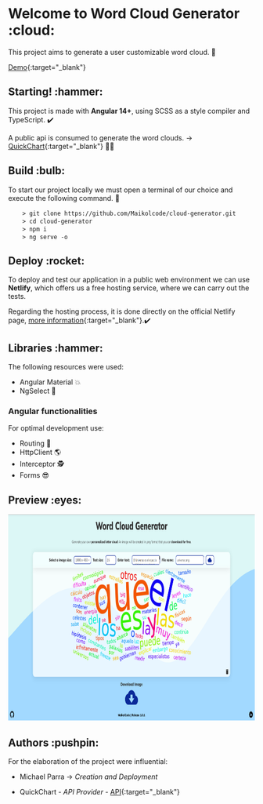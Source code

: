 <h1>Welcome to Word Cloud Generator :cloud:</h1>

This project aims to generate a user customizable word cloud. :paperclip:

[Demo](https://word-cloud-gen.netlify.app/cloud-generator){:target="\_blank"}

<h2>Starting! :hammer:</h2>

This project is made with <b>Angular 14+</b>, using SCSS as a style compiler and TypeScript. :heavy_check_mark:</br>

A public api is consumed to generate the word clouds. -> [QuickChart](https://quickchart.io/documentation/word-cloud-api/){:target="\_blank"} :man_technologist:

<h2>Build :bulb:</h2>

To start our project locally we must open a terminal of our choice and execute the following command. :wrench: </br>

```
    > git clone https://github.com/Maikolcode/cloud-generator.git
    > cd cloud-generator
    > npm i
    > ng serve -o
```

<h2>Deploy :rocket:</h2>

To deploy and test our application in a public web environment we can use <b>Netlify</b>, which offers us a free hosting service, where we can carry out the tests.

Regarding the hosting process, it is done directly on the official Netlify page, [more information](https://www.netlify.com/){:target="\_blank"}.:heavy_check_mark:

<h2>Libraries :hammer:</h2>

The following resources were used:

- Angular Material :boom:
- NgSelect :raised_hands:

<h3> Angular functionalities </h3>

For optimal development use:

- Routing :muscle:
- HttpClient :earth_americas:
- Interceptor :detective:
- Forms :sunglasses:

<h2>Preview :eyes:</h2>

<img src="src/assets/images/png/word-cloud-generator.png" style="width: 100%; height: 420px;"/>

<h2>Authors :pushpin:</h2>

For the elaboration of the project were influential:

- Michael Parra -> _Creation and Deployment_

- QuickChart - _API Provider_ - [API](https://quickchart.io/documentation/word-cloud-api/){:target="\_blank"}
